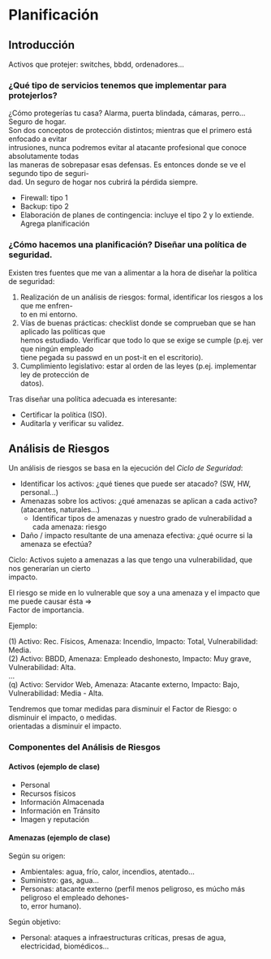 # Planificación

## Introducción

Activos que protejer: switches, bbdd, ordenadores...

### ¿Qué tipo de servicios tenemos que implementar para protejerlos?
  
¿Cómo protegerías tu casa? Alarma, puerta blindada, cámaras, perro... Seguro de hogar.  
Son dos conceptos de protección distintos; mientras que el primero está enfocado a evitar  
intrusiones, nunca podremos evitar al atacante profesional que conoce absolutamente todas  
las maneras de sobrepasar esas defensas. Es entonces donde se ve el segundo tipo de seguri-  
dad. Un seguro de hogar nos cubrirá la pérdida siempre.
  
  * Firewall: tipo 1
  * Backup: tipo 2
  * Elaboración de planes de contingencia: incluye el tipo 2 y lo extiende. Agrega planificación

### ¿Cómo hacemos una planificación? Diseñar una política de seguridad.

  Existen tres fuentes que me van a alimentar a la hora de diseñar la política de seguridad:

  1. Realización de un análisis de riesgos: formal, identificar los riesgos a los que me enfren-  
  to en mi entorno.
  2. Vías de buenas prácticas: checklist donde se comprueban que se han aplicado las políticas que  
  hemos estudiado. Verificar que todo lo que se exige se cumple (p.ej. ver que ningún empleado  
  tiene pegada su passwd en un post-it en el escritorio).
  3. Cumplimiento legislativo: estar al orden de las leyes (p.ej. implementar ley de protección de   
  datos). 

  Tras diseñar una política adecuada es interesante:

  * Certificar la política (ISO).
  * Auditarla y verificar su validez.

## Análisis de Riesgos

Un análisis de riesgos se basa en la ejecución del _Ciclo de Seguridad_:

  * Identificar los activos: ¿qué tienes que puede ser atacado? (SW, HW, personal...)
  * Amenazas sobre los activos: ¿qué amenazas se aplican a cada activo? (atacantes, naturales...)
	- Identificar tipos de amenazas y nuestro grado de vulnerabilidad a cada amenaza: riesgo
  * Daño / impacto resultante de una amenaza efectiva: ¿qué ocurre si la amenaza se efectúa?

Ciclo: Activos sujeto a amenazas a las que tengo una vulnerabilidad, que nos generarían un cierto  
impacto.

El riesgo se mide en lo vulnerable que soy a una amenaza y el impacto que me puede causar ésta =>  
Factor de importancia.

Ejemplo:

  (1) Activo: Rec. Físicos, Amenaza: Incendio, Impacto: Total, Vulnerabilidad: Media.  
  (2) Activo: BBDD, Amenaza: Empleado deshonesto, Impacto: Muy grave, Vulnerabilidad: Alta.  
  ...  
  (q) Activo: Servidor Web, Amenaza: Atacante externo, Impacto: Bajo, Vulnerabilidad: Media - Alta.  

Tendremos que tomar medidas para disminuir el Factor de Riesgo: o disminuir el impacto, o medidas.  
orientadas a disminuir el impacto.

### Componentes del Análisis de Riesgos

#### Activos (ejemplo de clase)
  * Personal
  * Recursos físicos
  * Información Almacenada
  * Información en Tránsito
  * Imagen y reputación

#### Amenazas (ejemplo de clase)

Según su origen:

  * Ambientales: agua, frío, calor, incendios, atentado...
  * Suministro: gas, agua...
  * Personas: atacante externo (perfil menos peligroso, es múcho más peligroso el empleado dehones-  
  to, error humano).

Según objetivo:

  * Personal: ataques a infraestructuras críticas, presas de agua, electricidad, biomédicos...
  